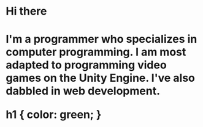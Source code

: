 <h1> Hi there <h1>
I'm a programmer who specializes in computer programming.
I am most adapted to programming video games on the Unity Engine.
I've also dabbled in web development.

h1
{
    color: green;
}
